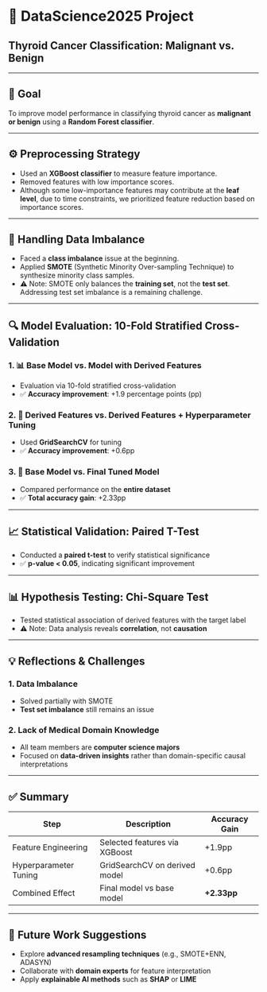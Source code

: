 # 🧬 DataScience2025 Project  
## Thyroid Cancer Classification: Malignant vs. Benign

---

## 🎯 Goal  
To improve model performance in classifying thyroid cancer as **malignant or benign** using a **Random Forest classifier**.

---

## ⚙️ Preprocessing Strategy  
- Used an **XGBoost classifier** to measure feature importance.
- Removed features with low importance scores.
- Although some low-importance features may contribute at the **leaf level**, due to time constraints, we prioritized feature reduction based on importance scores.

---

## 🔄 Handling Data Imbalance  
- Faced a **class imbalance** issue at the beginning.
- Applied **SMOTE** (Synthetic Minority Over-sampling Technique) to synthesize minority class samples.
- ⚠️ Note: SMOTE only balances the **training set**, not the **test set**. Addressing test set imbalance is a remaining challenge.

---

## 🔍 Model Evaluation: 10-Fold Stratified Cross-Validation  

### 1. 📊 Base Model vs. Model with Derived Features  
- Evaluation via 10-fold stratified cross-validation  
- ✅ **Accuracy improvement**: +1.9 percentage points (pp)

### 2. 🔧 Derived Features vs. Derived Features + Hyperparameter Tuning  
- Used **GridSearchCV** for tuning
- ✅ **Accuracy improvement**: +0.6pp

### 3. 🔁 Base Model vs. Final Tuned Model  
- Compared performance on the **entire dataset**
- ✅ **Total accuracy gain**: +2.33pp

---

## 📈 Statistical Validation: Paired T-Test  
- Conducted a **paired t-test** to verify statistical significance
- ✅ **p-value < 0.05**, indicating significant improvement

---

## 📊 Hypothesis Testing: Chi-Square Test  
- Tested statistical association of derived features with the target label
- ⚠️ Note: Data analysis reveals **correlation**, not **causation**

---

## 💡 Reflections & Challenges  

### 1. Data Imbalance  
- Solved partially with SMOTE  
- **Test set imbalance** still remains an issue

### 2. Lack of Medical Domain Knowledge  
- All team members are **computer science majors**
- Focused on **data-driven insights** rather than domain-specific causal interpretations

---

## ✅ Summary  

| Step                          | Description                                | Accuracy Gain |
|-------------------------------|--------------------------------------------|----------------|
| Feature Engineering           | Selected features via XGBoost              | +1.9pp         |
| Hyperparameter Tuning         | GridSearchCV on derived model              | +0.6pp         |
| Combined Effect               | Final model vs base model                  | **+2.33pp**    |

---

## 📌 Future Work Suggestions  
- Explore **advanced resampling techniques** (e.g., SMOTE+ENN, ADASYN)
- Collaborate with **domain experts** for feature interpretation
- Apply **explainable AI methods** such as **SHAP** or **LIME**

